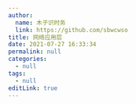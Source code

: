 ```yaml
---
author: 
  name: 木子识时务
  link: https://github.com/sbwcwso
title: 网络应用层
date: 2021-07-27 16:33:34
permalink: null
categories: 
  - null
tags: 
  - null
editLink: true
---
```

